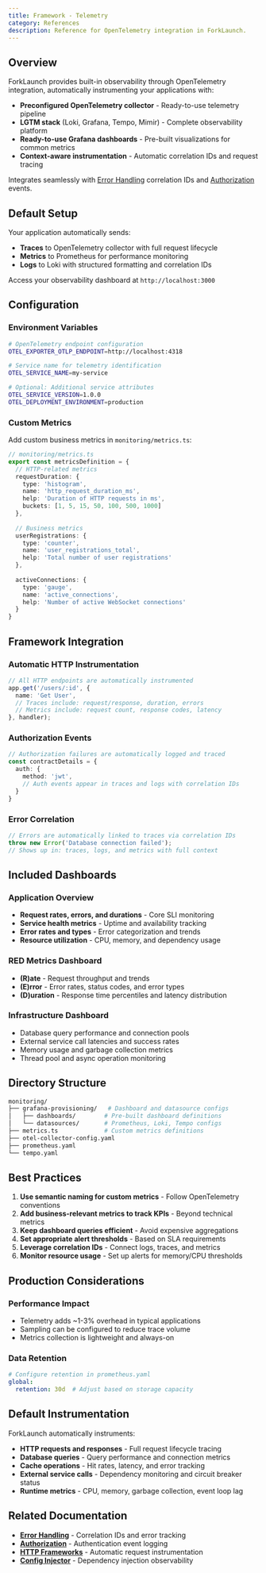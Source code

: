 ```yaml
---
title: Framework - Telemetry
category: References
description: Reference for OpenTelemetry integration in ForkLaunch.
---
```


## Overview

ForkLaunch provides built-in observability through OpenTelemetry integration, automatically instrumenting your applications with:
- **Preconfigured OpenTelemetry collector** - Ready-to-use telemetry pipeline
- **LGTM stack** (Loki, Grafana, Tempo, Mimir) - Complete observability platform
- **Ready-to-use Grafana dashboards** - Pre-built visualizations for common metrics
- **Context-aware instrumentation** - Automatic correlation IDs and request tracing

Integrates seamlessly with [Error Handling](/docs/framework/error-handling.md) correlation IDs and [Authorization](/docs/framework/authorization.md) events.

## Default Setup

Your application automatically sends:
- **Traces** to OpenTelemetry collector with full request lifecycle
- **Metrics** to Prometheus for performance monitoring
- **Logs** to Loki with structured formatting and correlation IDs

Access your observability dashboard at `http://localhost:3000`

## Configuration

### Environment Variables
```bash
# OpenTelemetry endpoint configuration
OTEL_EXPORTER_OTLP_ENDPOINT=http://localhost:4318

# Service name for telemetry identification
OTEL_SERVICE_NAME=my-service

# Optional: Additional service attributes
OTEL_SERVICE_VERSION=1.0.0
OTEL_DEPLOYMENT_ENVIRONMENT=production
```

### Custom Metrics

Add custom business metrics in `monitoring/metrics.ts`:
```typescript
// monitoring/metrics.ts
export const metricsDefinition = {
  // HTTP-related metrics
  requestDuration: {
    type: 'histogram',
    name: 'http_request_duration_ms',
    help: 'Duration of HTTP requests in ms',
    buckets: [1, 5, 15, 50, 100, 500, 1000]
  },
  
  // Business metrics  
  userRegistrations: {
    type: 'counter',
    name: 'user_registrations_total',
    help: 'Total number of user registrations'
  },
  
  activeConnections: {
    type: 'gauge',
    name: 'active_connections',
    help: 'Number of active WebSocket connections'
  }
}
```

## Framework Integration

### Automatic HTTP Instrumentation
```typescript
// All HTTP endpoints are automatically instrumented
app.get('/users/:id', {
  name: 'Get User',
  // Traces include: request/response, duration, errors
  // Metrics include: request count, response codes, latency
}, handler);
```

### Authorization Events
```typescript
// Authorization failures are automatically logged and traced
const contractDetails = {
  auth: {
    method: 'jwt',
    // Auth events appear in traces and logs with correlation IDs
  }
}
```

### Error Correlation
```typescript
// Errors are automatically linked to traces via correlation IDs
throw new Error('Database connection failed');
// Shows up in: traces, logs, and metrics with full context
```

## Included Dashboards

### Application Overview
- **Request rates, errors, and durations** - Core SLI monitoring
- **Service health metrics** - Uptime and availability tracking
- **Error rates and types** - Error categorization and trends
- **Resource utilization** - CPU, memory, and dependency usage

### RED Metrics Dashboard
- **(R)ate** - Request throughput and trends
- **(E)rror** - Error rates, status codes, and error types
- **(D)uration** - Response time percentiles and latency distribution

### Infrastructure Dashboard
- Database query performance and connection pools
- External service call latencies and success rates
- Memory usage and garbage collection metrics
- Thread pool and async operation monitoring

## Directory Structure

```bash
monitoring/
├── grafana-provisioning/   # Dashboard and datasource configs
│   ├── dashboards/        # Pre-built dashboard definitions
│   └── datasources/       # Prometheus, Loki, Tempo configs
├── metrics.ts             # Custom metrics definitions
├── otel-collector-config.yaml
├── prometheus.yaml
└── tempo.yaml
```

## Best Practices

1. **Use semantic naming for custom metrics** - Follow OpenTelemetry conventions
2. **Add business-relevant metrics to track KPIs** - Beyond technical metrics
3. **Keep dashboard queries efficient** - Avoid expensive aggregations
4. **Set appropriate alert thresholds** - Based on SLA requirements
5. **Leverage correlation IDs** - Connect logs, traces, and metrics
6. **Monitor resource usage** - Set up alerts for memory/CPU thresholds

## Production Considerations

### Performance Impact
- Telemetry adds ~1-3% overhead in typical applications
- Sampling can be configured to reduce trace volume
- Metrics collection is lightweight and always-on

### Data Retention
```yaml
# Configure retention in prometheus.yaml
global:
  retention: 30d  # Adjust based on storage capacity
```

## Default Instrumentation

ForkLaunch automatically instruments:
- **HTTP requests and responses** - Full request lifecycle tracing
- **Database queries** - Query performance and connection metrics
- **Cache operations** - Hit rates, latency, and error tracking
- **External service calls** - Dependency monitoring and circuit breaker status
- **Runtime metrics** - CPU, memory, garbage collection, event loop lag

## Related Documentation

- **[Error Handling](/docs/framework/error-handling.md)** - Correlation IDs and error tracking
- **[Authorization](/docs/framework/authorization.md)** - Authentication event logging
- **[HTTP Frameworks](/docs/framework/http.md)** - Automatic request instrumentation
- **[Config Injector](/docs/framework/config.md)** - Dependency injection observability
